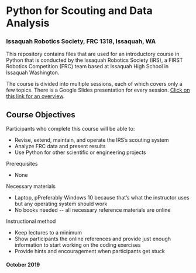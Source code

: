 # Python for Scouting and Data Analysis
### Issaquah Robotics Society, FRC 1318, Issaquah, WA

This repository contains files that are used for an introductory course in Python that is conducted by the
Issaquah Robotics Society (IRS), a FIRST Robotics Competition (FRC) team based at Issaquah High School in
Issaquah Washington.

The course is divided into multiple sessions, each of which covers only a few topics. There is a Google Slides
presentation for every session. [Click on this link for an overview](https://docs.google.com/presentation/d/1I7UT_SlzKPdMUcimG--sRbG1tNZ6Wwg3zkupe0vBFAc/edit?usp=sharing).

## Course Objectives
Participants who complete this course will be able to:
* Revise, extend, maintain, and operate the IRS’s scouting system
* Analyze FRC data and present results
* Use Python for other scientific or engineering projects

Prerequisites
* None

Necessary materials
* Laptop, pPreferably Windows 10 because that’s what the instructor uses
  but any operating system should work
* No books needed -- all necessary reference materials are online

Instructional method
* Keep lectures to a minimum
* Show participants the online references and provide just enough information to start working on the coding exercises
* Provide hints and encouragement when participants get stuck

#### October 2019
